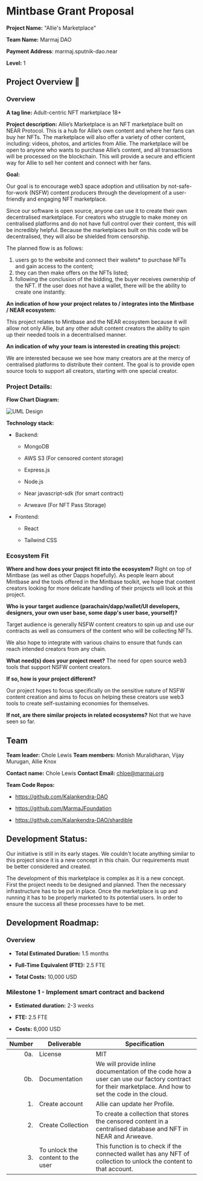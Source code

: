  # Mintbase Grant Proposal
 **Project Name:** "Allie's Marketplace"

**Team Name:** Marmaj DAO

**Payment Address**: marmaj.sputnik-dao.near

**Level:** 1
  

## Project Overview :page_facing_up: 

### Overview
**A tag line:**  Adult-centric NFT marketplace 18+

**Project description:**  Allie’s Marketplace is an NFT marketplace built on NEAR Protocol. This is a hub for Allie’s own content and where her fans can buy her NFTs. The marketplace will also offer a variety of other content, including: videos, photos, and articles from Allie. The marketplace will be open to anyone who wants to purchase Allie’s content, and all transactions will be processed on the blockchain. This will provide a secure and efficient way for Allie to sell her content and connect with her fans.

  

**Goal:**

  

Our goal is to encourage web3 space adoption and utilisation by not-safe-for-work (NSFW) content producers through the development of a user-friendly and engaging NFT marketplace.

  

Since our software is open source, anyone can use it to create their own decentralised marketplace. For creators who struggle to make money on centralised platforms and do not have full control over their content, this will be incredibly helpful. Because the marketplaces built on this code will be decentralised, they will also be shielded from censorship.

  

The planned flow is as follows: 
1) users go to the website and connect their wallets* to purchase NFTs and gain access to the content; 
2) they can then make offers on the NFTs listed; 
3) following the conclusion of the bidding, the buyer receives ownership of the NFT. If the user does not have a wallet, there will be the ability to create one instantly.

  
  

**An indication of how your project relates to / integrates into the Mintbase / NEAR ecosystem:**

  

This project relates to Mintbase and the NEAR ecosystem because it will allow not only Allie, but any other adult content creators the ability to spin up their needed tools in a decentralised manner.

  

**An indication of why your team is interested in creating this project:**

  

We are interested because we see how many creators are at the mercy of centralised platforms to distribute their content. The goal is to provide open source tools to support all creators, starting with one special creator.

  

  

### Project Details:

  

**Flow Chart Diagram:**

![UML Design](./UML.jpg)

**Technology stack:**
- Backend:
	- MongoDB

	- AWS S3 (For censored content storage)

	- Express.js

	- Node.js

	- Near javascript-sdk (for smart contract)

	- Arweave (For NFT Pass Storage)

  

- Frontend:

	- React
	
	- Tailwind CSS

### Ecosystem Fit

**Where and how does your project fit into the ecosystem?**
	Right on top of Mintbase (as well as other Dapps hopefully). As people learn about Mintbase and the tools offered in the Mintbase toolkit, we hope that content creators looking for more delicate handling of their projects will look at this project.


**Who is your target audience (parachain/dapp/wallet/UI developers, designers, your own user base, some dapp's user base, yourself)?**

Target audience is generally NSFW content creators to spin up and use our contracts as well as consumers of the content who will be collecting NFTs.

We also hope to integrate with various chains to ensure that funds can reach intended creators from any chain.

**What need(s) does your project meet?**
The need for open source web3 tools that support NSFW content creators.

**If so, how is your project different?**

Our project hopes to focus specifically on the sensitive nature of NSFW content creation and aims to focus on helping these creators use web3 tools to create self-sustaining economies for themselves.

 **If not, are there similar projects in related ecosystems?**
 Not that we have seen so far.

## Team

**Team leader:** Chole Lewis
**Team members:** Monish Muralidharan, Vijay Murugan, Allie Knox

**Contact name:** Chole Lewis
**Contact Email:** [chloe@marmaj.org](mailto:chloe@marmaj.org)

  
 **Team Code Repos:**

  

  

  

- https://github.com/Kalankendra-DAO

  

- https://github.com/MarmaJFoundation

  

  

- https://github.com/Kalankendra-DAO/shardible
 
## Development Status:

Our initiative is still in its early stages. We couldn't locate anything similar to this project since it is a new concept in this chain. Our requirements must be better considered and created.

  

The development of this marketplace is complex as it is a new concept. First the project needs to be designed and planned. Then the necessary infrastructure has to be put in place. Once the marketplace is up and running it has to be properly marketed to its potential users. In order to ensure the success all these processes have to be met.

## Development Roadmap:

### Overview

  

  

  

-  **Total Estimated Duration:** 1.5 months

  

  

-  **Full-Time Equivalent (FTE):** 2.5 FTE

  

  

-  **Total Costs:** 10,000 USD

### Milestone 1 -  Implement smart contract and backend

  

  

  

-  **Estimated duration:** 2-3 weeks

  

  

-  **FTE:** 2.5 FTE

  

  

-  **Costs:** 6,000 USD

| Number | Deliverable | Specification |
| -----: | ----------- | ------------- |
| 0a. | License | MIT |
| 0b. | Documentation | We will provide inline documentation of the code how a user can use our factory contract for their marketplace. And how to set the code in the cloud. |
| 1. | Create account| Allie can update her Profile. |  
| 2. | Create Collection | To create a collection that stores the censored content in a centralised database and NFT in NEAR and Arweave.|  
| 3. | To unlock the content to the user | This function is to check if the connected wallet has any NFT of collection to unlock the content to that account.|  
  




